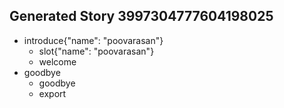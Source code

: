 ## Generated Story 3997304777604198025
* introduce{"name": "poovarasan"}
    - slot{"name": "poovarasan"}
    - welcome
* goodbye
    - goodbye
    - export

